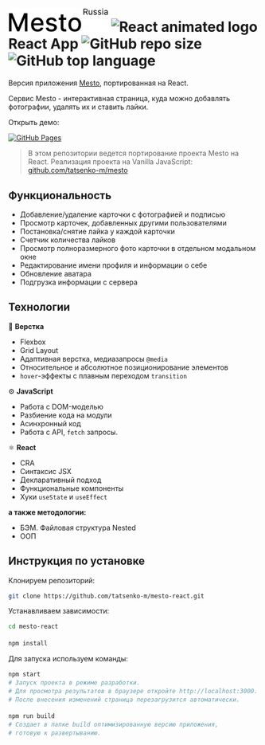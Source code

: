 # <picture><source media="(prefers-color-scheme: dark)" srcset="https://raw.githubusercontent.com/tatsenko-m/mesto-react/main/docs/project-logo-dark.png"><img src="https://raw.githubusercontent.com/tatsenko-m/mesto-react/main/docs/project-logo-light.png" width="200" alt="Лого проекта"></picture> <picture><img src="https://media1.giphy.com/media/v1.Y2lkPTc5MGI3NjExYTQ4MmVlZDhlYmRmMDM5ZTJlMTNiMWFjY2FmNTY0ZWMwZjhiZjY5OCZlcD12MV9pbnRlcm5hbF9naWZzX2dpZklkJmN0PXM/eNAsjO55tPbgaor7ma/giphy.gif" width="50" alt="React animated logo"></picture> React App ![GitHub repo size](https://img.shields.io/github/repo-size/tatsenko-m/mesto-react) ![GitHub top language](https://img.shields.io/github/languages/top/tatsenko-m/mesto-react)

Версия приложения [Mesto](https://github.com/tatsenko-m/mesto), портированная на React.

Сервис Mesto - интерактивная страница, куда можно добавлять фотографии, удалять их и ставить лайки.

Открыть демо:

[![GitHub Pages](https://img.shields.io/badge/GitHub%20Pages-222222?style=for-the-badge&logo=GitHub%20Pages&logoColor=white)](https://tatsenko-m.github.io/mesto-react/)

> В этом репозитории ведется портирование проекта Mesto на React. 
Реализация проекта на Vanilla JavaScript: [github.com/tatsenko-m/mesto](https://github.com/tatsenko-m/mesto)

## Функциональность
- Добавление/удаление карточки с фотографией и подписью
- Просмотр карточек, добавленных другими пользователями
- Постановка/снятие лайка у каждой карточки
- Счетчик количества лайков
- Просмотр полноразмерного фото карточки в отдельном модальном окне
- Редактирование имени профиля и информации о себе
- Обновление аватара
- Подгрузка информации с сервера

## Технологии
📄 **Верстка**
* Flexbox
* Grid Layout
* Адаптивная верстка, медиазапросы `@media`
* Относительное и абсолютное позиционирование элементов
* `hover`-эффекты с плавным переходом `transition`

⚙️ **JavaScript**
* Работа с DOM-моделью
* Разбиение кода на модули
* Асинхронный код
* Работа с API, `fetch` запросы.

⚛️ **React**
* CRA
* Синтаксис JSX
* Декларативный подход
* Функциональные компоненты
* Хуки `useState` и `useEffect`

**а также методологии:**

- БЭМ. Файловая структура Nested
- ООП

## Инструкция по установке

Клонируем репозиторий:
```bash
git clone https://github.com/tatsenko-m/mesto-react.git
```
Устанавливаем зависимости:
```bash
cd mesto-react

npm install
```
Для запуска используем команды:
```bash
npm start
# Запуск проекта в режиме разработки.
# Для просмотра результатов в браузере откройте http://localhost:3000.
# После внесения изменений страница перезагрузится автоматически.

npm run build
# Создает в папке build оптимизированную версию приложения,
# готовую к развертыванию.
```

